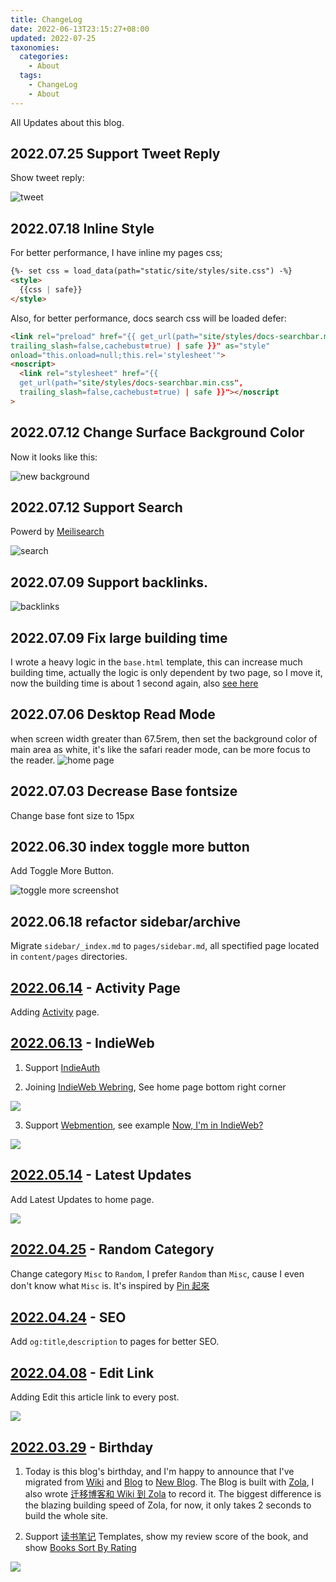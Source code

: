 ```yaml
---
title: ChangeLog
date: 2022-06-13T23:15:27+08:00
updated: 2022-07-25
taxonomies:
  categories:
    - About
  tags:
    - ChangeLog
    - About
---
```


All Updates about this blog.

<!-- more -->

## 2022.07.25 Support Tweet Reply

Show tweet reply:

![tweet](./tweet-reply.png)

## 2022.07.18 Inline Style

For better performance, I have inline my pages css;

```html
{%- set css = load_data(path="static/site/styles/site.css") -%}
<style>
  {{css | safe}}
</style>
```

Also, for better performance, docs search css will be loaded defer:

```html
<link rel="preload" href="{{ get_url(path="site/styles/docs-searchbar.min.css",
trailing_slash=false,cachebust=true) | safe }}" as="style"
onload="this.onload=null;this.rel='stylesheet'">
<noscript>
  <link rel="stylesheet" href="{{
  get_url(path="site/styles/docs-searchbar.min.css",
  trailing_slash=false,cachebust=true) | safe }}"></noscript
>
```

## 2022.07.12 Change Surface Background Color

Now it looks like this:

![new background](./new-backgroup-color-2022-07-12.png)

## 2022.07.12 Support Search

Powerd by [Meilisearch](https://github.com/meilisearch/meilisearch)

![search](./search-prerview.png)

## 2022.07.09 Support backlinks.

![backlinks](./backlinks.png)

## 2022.07.09 Fix large building time

I wrote a heavy logic in the `base.html` template, this can increase much building time, actually the logic is only dependent by two page, so I move it, now the building time is about 1 second again, also [see here](https://github.com/getzola/zola/issues/1902#issuecomment-1178845667)

## 2022.07.06 Desktop Read Mode

when screen width greater than 67.5rem, then set the background color of main area as white, it's like the safari reader mode, can be more focus to the reader.
![home page](./2022-07-06-home-page-screen-shot.png)

## 2022.07.03 Decrease Base fontsize

Change base font size to 15px

## 2022.06.30 index toggle more button

Add Toggle More Button.

![toggle more screenshot](./toggle-more.png)

## 2022.06.18 refactor sidebar/archive

Migrate `sidebar/_index.md` to `pages/sidebar.md`, all spectified page located in `content/pages` directories.

## [2022.06.14](https://github.com/theowenyoung/blog/commit/7a87eb29b6e3eaafdae14488a8f42de817073f3f) - Activity Page

Adding [Activity](/content/pages/activity.en.md) page.

## [2022.06.13](https://github.com/theowenyoung/blog/commit/c20bb4c97540e91ed2f555800d36ebbe05379155) - IndieWeb

1. Support [IndieAuth](https://indieauth.net/)

2. Joining [IndieWeb Webring](https://xn--sr8hvo.ws/), See home page bottom right corner

![](./indiewebring.jpg)

3. Support [Webmention](https://indieweb.org/Webmention), see example [Now, I'm in IndieWeb?](/content/blog/indieweb.en.md)

![](./webmention-response.jpg)

## [2022.05.14](https://github.com/theowenyoung/blog/commit/cb7e8ec8cc115a35948906c2c91679826e561c79) - Latest Updates

Add Latest Updates to home page.

![](./recently-updated.jpg)

## [2022.04.25](https://github.com/theowenyoung/blog/commit/ebe57d4b3717c5052ea3319e8e1f04e9d7b80153) - Random Category

Change category `Misc` to `Random`, I prefer `Random` than `Misc`, cause I even don't know what `Misc` is. It's inspired by [Pin 起來](https://pinchlime.com/categories/random/)

## [2022.04.24](https://github.com/theowenyoung/blog/commit/cfc2b4dc4c96c1e16e8f4a257da2d30b254f8afc) - SEO

Add `og:title`,`description` to pages for better SEO.

## [2022.04.08](https://github.com/theowenyoung/blog/commit/06f1d35a7a5a8e4c97d4189cf3204b4b7c4bdea2) - Edit Link

Adding Edit this article link to every post.

![](./edit-link.jpg)

## [2022.03.29](https://github.com/theowenyoung/blog/commit/0f8244f2e8a8799ce6b6cbd82914db734af33f30) - Birthday

1. Today is this blog's birthday, and I'm happy to announce that I've migrated from [Wiki](https://wiki.owenyoung.com/) and [Blog](https://blog.owenyoung.com/) to [New Blog](https://www.owenyoung.com/). The Blog is built with [Zola](https://www.getzola.org/), I also wrote [迁移博客和 Wiki 到 Zola](/content/blog/migrate-to-zola.md) to record it. The biggest difference is the blazing building speed of Zola, for now, it only takes 2 seconds to build the whole site.

2. Support [读书笔记](/content/blog/books/_index.md) Templates, show my review score of the book, and show [Books Sort By Rating](/content/pages/books.md)

![](./books-template.jpg)
